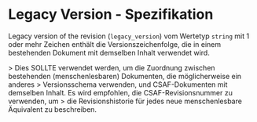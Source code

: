 # Legacy Version - Spezifikation

Legacy version of the revision (`legacy_version`) vom Wertetyp `string` mit 1 oder mehr Zeichen enthält die Versionszeichenfolge, die in einem bestehenden Dokument mit demselben Inhalt verwendet wird.

&gt; Dies SOLLTE verwendet werden, um die Zuordnung zwischen bestehenden (menschenlesbaren) Dokumenten, die möglicherweise ein anderes
&gt; Versionsschema verwenden, und CSAF-Dokumenten mit demselben Inhalt. Es wird empfohlen, die CSAF-Revisionsnummer zu verwenden, um
&gt; die Revisionshistorie für jedes neue menschenlesbare Äquivalent zu beschreiben.
